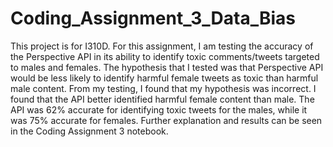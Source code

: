 # Coding_Assignment_3_Data_Bias
This project is for I310D. For this assignment, I am testing the accuracy of the Perspective API in its ability to identify toxic comments/tweets targeted to males and females. 
The hypothesis that I tested was that Perspective API would be less likely to identify harmful female tweets as toxic than harmful male content.
From my testing, I found that my hypothesis was incorrect. I found that the API better identified harmful female content than male. The API was 62% accurate for identifying toxic tweets for the males, while it was 75% accurate for females. Further explanation and results can be seen in the Coding Assignment 3 notebook. 

